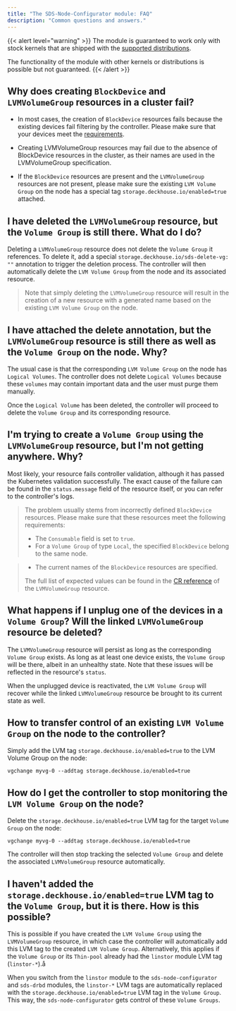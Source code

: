 ```yaml
---
title: "The SDS-Node-Configurator module: FAQ"
description: "Common questions and answers."
---
```


{{< alert level="warning" >}}
The module is guaranteed to work only with stock kernels that are shipped with the [supported distributions](https://deckhouse.io/documentation/v1/supported_versions.html#linux).

The functionality of the module with other kernels or distributions is possible but not guaranteed.
{{< /alert >}}

## Why does creating `BlockDevice` and `LVMVolumeGroup` resources in a cluster fail?

* In most cases, the creation of `BlockDevice` resources fails because the existing devices fail filtering by the controller. Please make sure that your devices meet the [requirements](./usage.html#the-conditions-the-controller-imposes-on-the-device).

* Creating LVMVolumeGroup resources may fail due to the absence of BlockDevice resources in the cluster, as their names are used in the LVMVolumeGroup specification.

* If the `BlockDevice` resources are present and the `LVMVolumeGroup` resources are not present, please make sure the existing `LVM Volume Group` on the node has a special tag `storage.deckhouse.io/enabled=true` attached.

## I have deleted the `LVMVolumeGroup` resource, but the `Volume Group` is still there. What do I do?

Deleting a `LVMVolumeGroup` resource does not delete the `Volume Group` it references. To delete it, add a special `storage.deckhouse.io/sds-delete-vg: ""` annotation to trigger the deletion process. The controller will then automatically delete the `LVM Volume Group` from the node and its associated resource.

> Note that simply deleting the `LVMVolumeGroup` resource will result in the creation of a new resource with a generated name based on the existing `LVM Volume Group` on the node.

## I have attached the delete annotation, but the `LVMVolumeGroup` resource is still there as well as the `Volume Group` on the node. Why?

The usual case is that the corresponding `LVM Volume Group` on the node has `Logical Volumes`. The controller does not delete `Logical Volumes` because these `volumes` may contain important data and the user must purge them manually.

Once the `Logical Volume` has been deleted, the controller will proceed to delete the `Volume Group` and its corresponding resource.

## I'm trying to create a `Volume Group` using the `LVMVolumeGroup` resource, but I'm not getting anywhere. Why?

Most likely, your resource fails controller validation, although it has passed the Kubernetes validation successfully.
The exact cause of the failure can be found in the `status.message` field of the resource itself, 
or you can refer to the controller's logs.

> The problem usually stems from incorrectly defined `BlockDevice` resources. Please make sure that these resources meet the following requirements:
> - The `Consumable` field is set to `true`.
> - For a `Volume Group` of type `Local`, the specified `BlockDevice` belong to the same node.
<!-- > - For a `Volume Group` of type `Shared`, the specified `BlockDevice` is the only resource. -->
> - The current names of the `BlockDevice` resources are specified.
>
> The full list of expected values can be found in the [CR reference](./cr.html) of the `LVMVolumeGroup` resource.

## What happens if I unplug one of the devices in a `Volume Group`? Will the linked `LVMVolumeGroup` resource be deleted?

The `LVMVolumeGroup` resource will persist as long as the corresponding `Volume Group` exists. As long as at least one device exists, the `Volume Group` will be there, albeit in an unhealthy state.
Note that these issues will be reflected in the resource's `status`.

When the unplugged device is reactivated, the `LVM Volume Group` will recover while the linked `LVMVolumeGroup` resource be brought to its current state as well.

## How to transfer control of an existing `LVM Volume Group` on the node to the controller?

Simply add the LVM tag `storage.deckhouse.io/enabled=true` to the LVM Volume Group on the node:

```shell
vgchange myvg-0 --addtag storage.deckhouse.io/enabled=true
```

## How do I get the controller to stop monitoring the `LVM Volume Group` on the node?

Delete the `storage.deckhouse.io/enabled=true` LVM tag for the target `Volume Group` on the node:

```shell
vgchange myvg-0 --addtag storage.deckhouse.io/enabled=true
```

The controller will then stop tracking the selected `Volume Group` and delete the associated `LVMVolumeGroup` resource automatically.

## I haven't added the `storage.deckhouse.io/enabled=true` LVM tag to the `Volume Group`, but it is there. How is this possible?

This is possible if you have created the `LVM Volume Group` using the `LVMVolumeGroup` resource, in which case the controller will automatically add this LVM tag to the created `LVM Volume Group`. Alternatively, this applies if the `Volume Group` or its `Thin-pool` already had the `linstor` module LVM tag (`linstor-*`).å

When you switch from the `linstor` module to the `sds-node-configurator` and `sds-drbd` modules, the `linstor-*` LVM tags are automatically replaced with the `storage.deckhouse.io/enabled=true` LVM tag in the `Volume Group`. This way, the `sds-node-configurator` gets control of these `Volume Groups`.
